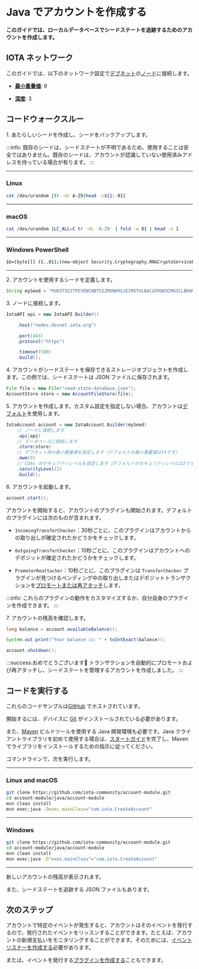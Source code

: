 # Java でアカウントを作成する
<!-- # Create an account -->

**このガイドでは、ローカルデータベースでシードステートを追跡するためのアカウントを作成します。**
<!-- **In this guide, you create an account to keep track of your seed state in a local database.** -->

## IOTA ネットワーク
<!-- ## IOTA network -->

このガイドでは、以下のネットワーク設定で[デブネット](root://getting-started/0.1/network/iota-networks.md#devnet)の[ノード](root://getting-started/0.1/network/nodes.md)に接続します。
<!-- In this guide, we connect to a node on the [Devnet](root://getting-started/0.1/network/iota-networks.md#devnet) with the following network settings: -->

- **[最小重量値](root://getting-started/0.1/network/minimum-weight-magnitude.md)**: 9
<!-- - **[Minimum weight magnitude](root://getting-started/0.1/network/minimum-weight-magnitude.md)**: 9 -->

- **[深度](root://getting-started/0.1/transactions/depth.md)**: 3
<!-- - **[Depth](root://getting-started/0.1/transactions/depth.md)**: 3 -->

## コードウォークスルー
<!-- ## Code walkthrough -->

1\. あたらしいシードを作成し、シードをバックアップします。
<!-- 1\. Create a new seed and back it up -->

:::info:
既存のシードは、シードステートが不明であるため、使用することは安全ではありません。既存のシードは、アカウントが認識していない使用済みアドレスを持っている場合が有ります。
:::
<!-- :::info: -->
<!-- Existing seeds are not safe to use because their state is unknown. As such, these seeds may have spent addresses that the account is not aware of. -->
<!-- ::: -->

--------------------
### Linux
```bash
cat /dev/urandom |tr -dc A-Z9|head -c${1:-81}
```
---
### macOS
```bash
cat /dev/urandom |LC_ALL=C tr -dc 'A-Z9' | fold -w 81 | head -n 1
```
---
### Windows PowerShell
```bash
$b=[byte[]] (1..81);(new-object Security.Cryptography.RNGCryptoServiceProvider).GetBytes($b);-join($b|%{[char[]] (65..90+57..57)[$_%27]})
```
--------------------

2\. アカウントを使用するシードを定義します。
<!-- 2\. Define the seed that your account will use -->

```java
String mySeed = "PUEOTSEITFEVEWCWBTSIZM9NKRGJEIMXTULBACGFRQK9IMGICLBKW9TTEVSDQMGWKBXPVCBMMCXWMNPDX";
```

3\. ノードに接続します。
<!-- 3\. Connect to a node -->

```java
IotaAPI api = new IotaAPI.Builder()

    .host("nodes.devnet.iota.org")

    .port(443)
    .protocol("https")

    .timeout(500)
    .build();
```

4\. アカウントがシードステートを保存できるストレージオブジェクトを作成します。この例では、シードステートは JSON ファイルに保存されます。
<!-- 4\. Create a storage object to which the account can save the seed state. In this example, the seed state is stored in a JSON file. -->

```java
File file = new File("seed-state-database.json");
AccountStore store = new AccountFileStore(file);
```

5\. アカウントを作成します。カスタム設定を指定しない場合、アカウントは[デフォルト](https://github.com/iotaledger/iota-java/blob/dev/jota/src/main/java/org/iota/jota/config/types/IotaDefaultConfig.java)を使用します。
<!-- 5\. Build your account. If you don't specify any custom settings, the account uses the [defaults](https://github.com/iotaledger/iota-java/blob/dev/jota/src/main/java/org/iota/jota/config/types/IotaDefaultConfig.java). -->

```java
IotaAccount account = new IotaAccount.Builder(mySeed)
    // ノードに接続します
    .api(api)
    // データベースに接続します
    .store(store)
    // デブネット用の最小重量値を設定します（デフォルトの最小重量値は14です）
    .mwm(9)
    // CDAs のセキュリティレベルを設定します（デフォルトのセキュリティレベルは3です）
    .securityLevel(2)
    .build();
```

6\. アカウントを起動します。
<!-- 6\. Start the account -->

```java
account.start();
```

アカウントを開始すると、アカウントのプラグインも開始されます。デフォルトのプラグインには次のものが含まれます。
<!-- When you start the account, you also start any of your account's plugins. The default plugins include the following: -->

- `IncomingTransferChecker`：30秒ごとに、このプラグインはアカウントからの取り出しが確定されたかどうかをチェックします。
<!-- - `IncomingTransferChecker`: Every 30 seconds, this plugin checks whether withdrawals from your account have been confirmed -->

- `OutgoingTransferChecker`：10秒ごとに、このプラグインはアカウントへのデポジットが確定されたかどうかをチェックします。
<!-- - `OutgoingTransferChecker`: Every 10 seconds, this plugin checks whether deposits into your account have been confirmed -->

- `PromoterReattacher`：10秒ごとに、このプラグインは `TransferChecker` プラグインが見つけるペンディング中の取り出しまたはデポジットトランザクションを[プロモートまたは再アタッチ](root://getting-started/0.1/transactions/reattach-rebroadcast-promote.md)します。
<!-- - `PromoterReattacher`: Every 10 seconds, this plugin [promotes or reattaches](root://getting-started/0.1/transactions/reattach-rebroadcast-promote.md) any pending withdrawal or deposit transactions that the `TransferChecker` plugins find -->

:::info:
これらのプラグインの動作をカスタマイズするか、自分自身のプラグインを作成できます。
:::
<!-- :::info: -->
<!-- You can customize the behavior of these plugins or build your own. -->
<!-- ::: -->

7\. アカウントの残高を確認します。
<!-- 7\. Check your account's balance -->

```java
long balance = account.availableBalance();

System.out.print("Your balance is: " + toIntExact(balance));

account.shutdown();
```

:::success:おめでとうございます:tada:
トランザクションを自動的にプロモートおよび再アタッチし、シードステートを管理するアカウントを作成しました。
:::
<!-- :::success:Congratulations! :tada: -->
<!-- You've created an account that will automatically promote and reattach transactions as well as manage the state of your seed. -->
<!-- ::: -->

## コードを実行する
<!-- ## Run the code -->

これらのコードサンプルは[GitHub](https://github.com/iota-community/account-module) でホストされています。
<!-- These code samples are hosted on [GitHub](https://github.com/iota-community/account-module). -->

開始するには、デバイスに [Git](https://git-scm.com/book/en/v2/Getting-Started-Installing-Git) がインストールされている必要があります。
<!-- To get started you need [Git](https://git-scm.com/book/en/v2/Getting-Started-Installing-Git) installed on your device. -->

また、[Maven](https://maven.apache.org/download.cgi) ビルドツールを使用する Java 開発環境も必要です。Java クライアントライブラリを初めて使用する場合は、[スタートガイド](../../getting-started/java-quickstart.md)を完了し、Maven でライブラリをインストールするための指示に従ってください。
<!-- You also need a Java development environment that uses the [Maven](https://maven.apache.org/download.cgi) build tool. If this is your first time using the Java client library, complete our [getting started guide](../../getting-started/java-quickstart.md), and follow the instructions for installing the library with Maven. -->

コマンドラインで、次を実行します。
<!-- In the command-line, do the following: -->

--------------------
### Linux and macOS
```bash
git clone https://github.com/iota-community/account-module.git
cd account-module/java/account-module
mvn clean install
mvn exec:java -Dexec.mainClass="com.iota.CreateAccount"
```
---
### Windows
```bash
git clone https://github.com/iota-community/account-module.git
cd account-module/java/account-module
mvn clean install
mvn exec:java -D"exec.mainClass"="com.iota.CreateAccount"
```
--------------------

新しいアカウントの残高が表示されます。
<!-- You should see the balance of your new account. -->

また、シードステートを追跡する JSON ファイルもあります。
<!-- You'll also have a JSON file that keeps track of your seed state. -->

## 次のステップ
<!-- ## Next steps -->

アカウントで特定のイベントが発生すると、アカウントはそのイベントを発行するので、発行されたイベントをリッスンすることができます。たとえば、アカウントの新規支払いをモニタリングすることができます。そのためには、[イベントリスナーを作成する](../java/listen-to-events.md)必要があります。
<!-- After certain events happen in your account, it emits them, and allows you to listen for them. For example, you may want to monitor your account for new payments. To do so, you need to [create an event listener](../java/listen-to-events.md). -->

または、イベントを発行する[プラグインを作成する](../java/create-plugin.md)こともできます。
<!-- Or, you can [create a plugin](../java/create-plugin.md) that also emits events. -->
